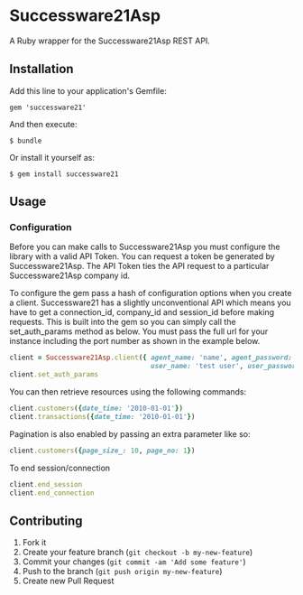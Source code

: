 # Successware21Asp

A Ruby wrapper for the Successware21Asp REST API.

## Installation

Add this line to your application's Gemfile:

    gem 'successware21'

And then execute:

    $ bundle

Or install it yourself as:

    $ gem install successware21

## Usage

### Configuration

Before you can make calls to Successware21Asp you must configure the library with a valid API Token. You can request
a token be generated by Successware21Asp. The API Token ties the API request to a particular Successware21Asp company id.

To configure the  gem pass a hash of configuration options when you create a client. 
Successware21 has a slightly unconventional API which means you have to get a 
connection_id, company_id and session_id before making requests. 
This is built into the gem so you can simply call the set_auth_params method as below.
You must pass the full url for your instance including the port number as shown in the example below.

```ruby
client = Successware21Asp.client({ agent_name: 'name', agent_password: 'password', master_id: 123, 
                                   user_name: 'test user', user_password: 'test pass', company_id: 123, endpoint:'http://services.successware21.com:2142' })
client.set_auth_params
```

You can then retrieve resources using the following commands:

```ruby
client.customers({date_time: '2010-01-01'})
client.transactions({date_time: '2010-01-01'})
```

Pagination is also enabled by passing an extra parameter like so:

```ruby
client.customers({page_size_: 10, page_no: 1})
```

To end session/connection

```ruby
client.end_session
client.end_connection
```

## Contributing

1. Fork it
2. Create your feature branch (`git checkout -b my-new-feature`)
3. Commit your changes (`git commit -am 'Add some feature'`)
4. Push to the branch (`git push origin my-new-feature`)
5. Create new Pull Request

